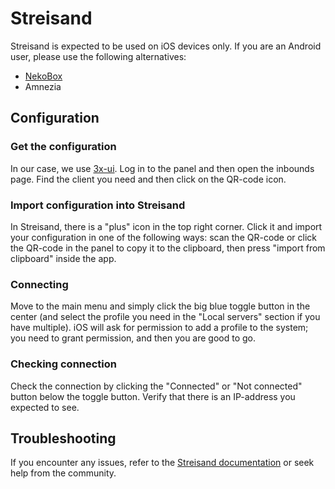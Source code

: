 # Streisand

Streisand is expected to be used on iOS devices only. If you are an Android user, please use the following alternatives:
- [NekoBox](nekoray/#install)
- Amnezia

## Configuration

### Get the configuration
In our case, we use [3x-ui](3x-ui). Log in to the panel and then open the inbounds page. Find the client you need and then click on the QR-code icon.

### Import configuration into Streisand
In Streisand, there is a "plus" icon in the top right corner. Click it and import your configuration in one of the following ways: scan the QR-code or click the QR-code in the panel to copy it to the clipboard, then press "import from clipboard" inside the app.

### Connecting
Move to the main menu and simply click the big blue toggle button in the center (and select the profile you need in the "Local servers" section if you have multiple). iOS will ask for permission to add a profile to the system; you need to grant permission, and then you are good to go.

### Checking connection
Check the connection by clicking the "Connected" or "Not connected" button below the toggle button. Verify that there is an IP-address you expected to see.

## Troubleshooting
If you encounter any issues, refer to the [Streisand documentation](https://github.com/jlund/streisand/wiki) or seek help from the community.